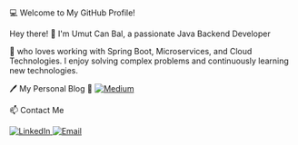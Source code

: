 💻 Welcome to My GitHub Profile!

Hey there! 
👋 I'm Umut Can Bal, a passionate Java Backend Developer 

🚀 who loves working with Spring Boot, Microservices, and Cloud Technologies. I enjoy solving complex problems and continuously learning new technologies.

🖊️ My Personal Blog
🔹 <a href="https://medium.com/@umutcanbal" target="_blank"> <img src="https://img.shields.io/badge/Medium-000000?style=for-the-badge&logo=medium&logoColor=white" alt="Medium"> </a> </p>

📫 Contact Me
<p align="left"> <a href="https://www.linkedin.com/in/umutcanbal/" target="_blank"> <img src="https://img.shields.io/badge/LinkedIn-0077B5?style=for-the-badge&logo=linkedin&logoColor=white" alt="LinkedIn"> </a> <a href="mailto:umutcanbal123@gmail.com"> <img src="https://img.shields.io/badge/Email-D14836?style=for-the-badge&logo=gmail&logoColor=white" alt="Email"> </a>
